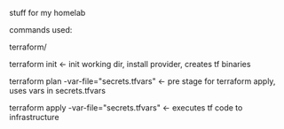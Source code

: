 stuff for my homelab

commands used:

terraform/ 

terraform init <- init working dir, install provider, creates tf binaries

terraform plan -var-file="secrets.tfvars"  <- pre stage for terraform apply, uses vars in secrets.tfvars

terraform apply -var-file="secrets.tfvars"  <- executes tf code to infrastructure 

